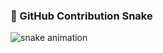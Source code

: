 
### 🐍 GitHub Contribution Snake

![snake animation](https://github.com/AbhaySuyal/AbhaySuyal/blob/output/github-contribution-grid-snake.svg)
